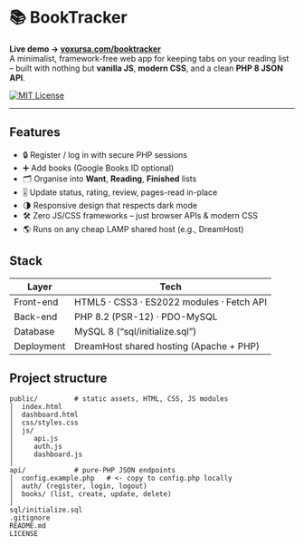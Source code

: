 # 📚 BookTracker

**Live demo → [voxursa.com/booktracker](https://voxursa.com/booktracker)**  
A minimalist, framework-free web app for keeping tabs on your reading list – built with nothing but **vanilla JS**, **modern CSS**, and a clean **PHP 8 JSON API**.

[![MIT License](https://img.shields.io/badge/License-MIT-blue.svg)](LICENSE)

---

## Features

- 🔒 Register / log in with secure PHP sessions
- ➕ Add books (Google Books ID optional)
- 🗂 Organise into **Want**, **Reading**, **Finished** lists
- 🎚 Update status, rating, review, pages-read in-place
- 🌗 Responsive design that respects dark mode
- 🛠 Zero JS/CSS frameworks – just browser APIs & modern CSS
- 🌎 Runs on any cheap LAMP shared host (e.g., DreamHost)

## Stack

| Layer      | Tech                                      |
| ---------- | ----------------------------------------- |
| Front-end  | HTML5 · CSS3 · ES2022 modules · Fetch API |
| Back-end   | PHP 8.2 (PSR-12) · PDO-MySQL              |
| Database   | MySQL 8 (“sql/initialize.sql”)            |
| Deployment | DreamHost shared hosting (Apache + PHP)   |

## Project structure

```text
public/         # static assets, HTML, CSS, JS modules
│  index.html
│  dashboard.html
│  css/styles.css
│  js/
│     api.js
│     auth.js
│     dashboard.js
│
api/            # pure-PHP JSON endpoints
│  config.example.php   # <- copy to config.php locally
│  auth/ (register, login, logout)
│  books/ (list, create, update, delete)
│
sql/initialize.sql
.gitignore
README.md
LICENSE
```

